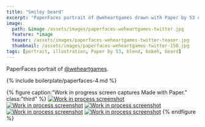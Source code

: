 ```yaml
---
title: "Smiley beard"
excerpt: "PaperFaces portrait of @weheartgames drawn with Paper by 53 on an iPad."
image: 
  path: &image /assets/images/paperfaces-weheartgames-twitter.jpg 
  feature: *image
  teaser: /assets/images/paperfaces-weheartgames-twitter-teaser.jpg
  thumbnail: /assets/images/paperfaces-weheartgames-twitter-150.jpg
tags: [portrait, illustration, Paper by 53, blend, bokeh, beard]
---
```


PaperFaces portrait of [@weheartgames](https://twitter.com/weheartgames).

{% include boilerplate/paperfaces-4.md %}

{% figure caption:"Work in progress screen captures Made with Paper." class:"third" %}
[![Work in process screenshot](/assets/images/paperfaces-weheartgames-process-1-600.jpg)](/assets/images/paperfaces-weheartgames-process-1-lg.jpg) [![Work in process screenshot](/assets/images/paperfaces-weheartgames-process-2-600.jpg)](/assets/images/paperfaces-weheartgames-process-2-lg.jpg) [![Work in process screenshot](/assets/images/paperfaces-weheartgames-process-3-600.jpg)](/assets/images/paperfaces-weheartgames-process-3-lg.jpg) [![Work in process screenshot](/assets/images/paperfaces-weheartgames-process-4-600.jpg)](/assets/images/paperfaces-weheartgames-process-4-lg.jpg) [![Work in process screenshot](/assets/images/paperfaces-weheartgames-process-5-600.jpg)](/assets/images/paperfaces-weheartgames-process-5-lg.jpg)
{% endfigure %}
